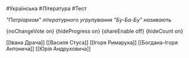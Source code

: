 #Українська #Література #Тест

*"Патріархом" літературного угрупування "Бу-Ба-Бу" називають*

{noChangeVote on}
{hideProgress on}
{shareEnable off}
{hideCount on}

[[Івана Драча]]
[[Василя Стуса]]
[[Ігоря Римарука]]
[[Богдана-Ігоря Антонича]]
[[Юрія Андруховича]]
